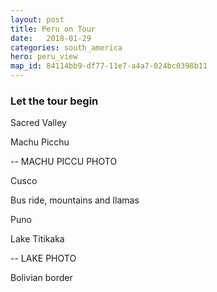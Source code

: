 ```yaml
---
layout: post
title: Peru on Tour
date:   2018-01-29
categories: south_america
hero: peru_view
map_id: 84114bb9-df77-11e7-a4a7-024bc0398b11
---
```


### Let the tour begin

Sacred Valley

Machu Picchu

-- MACHU PICCU PHOTO

Cusco

Bus ride, mountains and llamas 

Puno

Lake Titikaka

-- LAKE PHOTO

Bolivian border